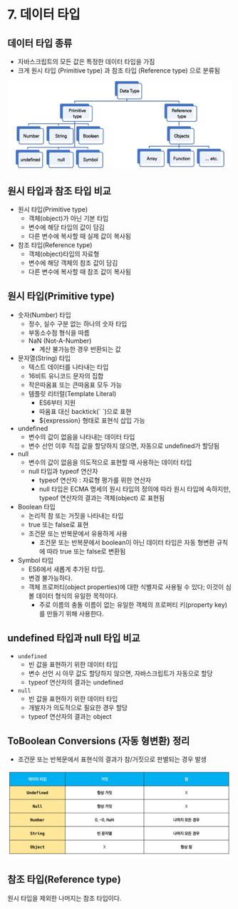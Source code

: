 # 7. 데이터 타입



## 데이터 타입 종류

- 자바스크립트의 모든 값은 특정한 데이터 타입을 가짐
- 크게 원시 타입 (Primitive type) 과 참조 타입 (Reference type) 으로 분류됨

![image-20220428125254532](7.%20%EB%8D%B0%EC%9D%B4%ED%84%B0%20%ED%83%80%EC%9E%85.assets/image-20220428125254532.png)





## 원시 타입과 참조 타입 비교

- 원시 타입(Primitive type)
  - 객체(object)가 아닌 기본 타입
  - 변수에 해당 타입의 값이 담김
  - 다른 변수에 복사할 때 실제 값이 복사됨
- 참조 타입(Reference type)
  - 객체(object)타입의 자료형
  - 변수에 해당 객체의 참조 값이 담김
  - 다른 변수에 복사할 때 참조 값이 복사됨





## 원시 타입(Primitive type)

- 숫자(Number) 타입
  - 정수, 실수 구분 없는 하나의 숫자 타입
  - 부동소수점 형식을 따름
  - NaN (Not-A-Number)
    - 계산 불가능한 경우 반환되는 값
- 문자열(String) 타입
  - 텍스트 데이터를 나타내는 타입
  - 16비트 유니코드 문자의 집합
  - 작은따옴표 또는 큰따옴표 모두 가능
  - 템플릿 리터럴(Template Literal)
    - ES6부터 지원
    - 따옴표 대신 backtick(\` \`)으로 표현
    - ${expression} 형태로 표현식 삽입 가능
- undefined
  - 변수의 값이 없음을 나타내는 데이터 타입
  - 변수 선언 이후 직접 값을 할당하지 않으면, 자동으로 undefined가 할당됨
- null
  - 변수의 값이 없음을 의도적으로 표현할 때 사용하는 데이터 타입
  - null 타입과 typeof 연산자
    - typeof 연산자 : 자료형 평가를 위한 연산자
    - null 타입은 ECMA 명세의 원시 타입의 정의에 따라 원시 타입에 속하지만, typeof 연산자의 결과는 객체(object) 로 표현됨
- Boolean 타입
  - 논리적 참 또는 거짓을 나타내는 타입
  - true 또는 false로 표현
  - 조건문 또는 반복문에서 유용하게 사용
    - 조건문 또는 반복문에서 boolean이 아닌 데이터 타입은 자동 형변환 규칙에 따라 true 또는 false로 변환됨
- Symbol 타입
  - ES6에서 새롭게 추가된 타입.
  - 변경 불가능하다.
  - 객체 프로퍼티(object properties)에 대한 식별자로 사용될 수 있다; 이것이 심볼 데이터 형식의 유일한 목적이다.
    - 주로 이름의 충돌 이름이 없는 유일한 객체의 프로퍼티 키(property key)를 만들기 위해 사용한다.






## undefined 타입과 null 타입 비교

- `undefined`
  - 빈 값을 표현하기 위한 데이터 타입
  - 변수 선언 시 아무 값도 할당하지 않으면, 자바스크립트가 자동으로 할당
  - typeof 연산자의 결과는 undefined
- `null`
  - 빈 값을 표현하기 위한 데이터 타입
  - 개발자가 의도적으로 필요한 경우 할당
  - typeof 연산자의 결과는 object





## ToBoolean Conversions (자동 형변환) 정리

- 조건문 또는 반복문에서 표현식의 결과가 참/거짓으로 판별되는 경우 발생

![image-20220428130113198](7.%20%EB%8D%B0%EC%9D%B4%ED%84%B0%20%ED%83%80%EC%9E%85.assets/image-20220428130113198.png)





## 참조 타입(Reference type)

원시 타입을 제외한 나머지는 참조 타입이다.
